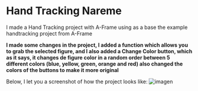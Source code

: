 # Hand Tracking Nareme

I made a Hand Tracking project with A-Frame using as a base the example handtracking project from A-Frame

**I made some changes in the project, I added a function which allows you to grab the selected figure, and 
I also added a Change Color button, which as it says, it changes de figure color in a random order between 
5 different colors (blue, yellow, green, orange and red) also changed the colors of the buttons to make it more original**

Below, I let you a screenshot of how the project looks like:
![imagen](https://github.com/nareesuarezz/HandTrackingNareme/assets/131177598/805e986c-1e6f-47a8-8951-7fbc9def0d70)

